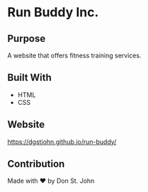 # Run Buddy Inc.

## Purpose
A website that offers fitness training services.

## Built With
* HTML
* CSS

## Website
https://dgstjohn.github.io/run-buddy/

## Contribution
Made with ❤️ by Don St. John
